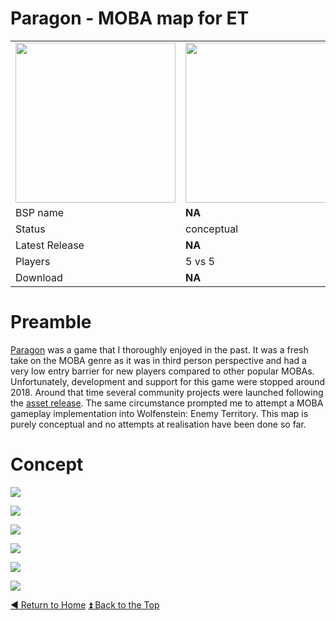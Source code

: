 Paragon - MOBA map for ET
==========

<table>
 <tr>
  <td><a href="https://raw.githubusercontent.com/realkemon/home/master/levelshots/paragon.png"><img src="https://raw.githubusercontent.com/realkemon/home/master/levelshots/paragon.png" width="256"/></a></td>
  <td><a href="https://static.wikia.nocookie.net/paragonthegame/images/f/f0/Monolith_Clear_minimap.png"><img src="https://static.wikia.nocookie.net/paragonthegame/images/f/f0/Monolith_Clear_minimap.png" width="256"/></a></td>
  <td rowspan="6"><b>Index:</b><br>
<a href="https://github.com/realkemon/home/blob/master/README.md">Home</a><br>
<ul>
 <li><a href="https://github.com/realkemon/home/blob/master/pages/paragon.md#preamble">Preamble</a></li>
 <li><a href="https://github.com/realkemon/home/blob/master/pages/paragon.md#concept">Concept</a></li>
 </ul></td>
 </tr>
 <tr>
  <td>BSP name</td>
  <td><b>NA</b></td>
 </tr>
 <tr>
  <td>Status</td>
  <td>conceptual</td>
 </tr>
 <tr> 
  <td>Latest Release</td>
  <td><b>NA</b></td>
 </tr>
 <tr>
  <td>Players</td>
  <td>5 vs 5</td>
 </tr>
 <tr>
  <td>Download</td>
  <td><b>NA</b></td>
 </tr>
</table>

Preamble
============
[Paragon](https://paragon.fandom.com/wiki/Paragon_Wiki) was a game that I thoroughly enjoyed in the past. It was a fresh take on the MOBA genre as it was in third person perspective and had a very low entry barrier for new players compared to other popular MOBAs. Unfortunately, development and support for this game were stopped around 2018. Around that time several community projects were launched following the [asset release](https://www.unrealengine.com/en-US/blog/epic-games-releases-12-million-worth-of-paragon-assets-for-free). The same circumstance prompted me to attempt a MOBA gameplay implementation into Wolfenstein: Enemy Territory. This map is purely conceptual and no attempts at realisation have been done so far.

Concept
============

<a href="https://raw.githubusercontent.com/realkemon/home/master/gfx/paragon1.jpg"><img src="https://raw.githubusercontent.com/realkemon/home/master/gfx/paragon1.jpg"></a>

<a href="https://raw.githubusercontent.com/realkemon/home/master/gfx/paragon2.jpg"><img src="https://raw.githubusercontent.com/realkemon/home/master/gfx/paragon2.jpg"></a>

<a href="https://raw.githubusercontent.com/realkemon/home/master/gfx/paragon3.jpg"><img src="https://raw.githubusercontent.com/realkemon/home/master/gfx/paragon3.jpg"></a>

<a href="https://raw.githubusercontent.com/realkemon/home/master/gfx/paragon4.jpg"><img src="https://raw.githubusercontent.com/realkemon/home/master/gfx/paragon4.jpg"></a>

<a href="https://raw.githubusercontent.com/realkemon/home/master/gfx/paragon5.jpg"><img src="https://raw.githubusercontent.com/realkemon/home/master/gfx/paragon5.jpg"></a>

<a href="https://raw.githubusercontent.com/realkemon/home/master/gfx/paragon6.jpg"><img src="https://raw.githubusercontent.com/realkemon/home/master/gfx/paragon6.jpg"></a>




[:arrow_backward: Return to Home](https://github.com/realkemon/home/blob/master/README.md) [:arrow_double_up: Back to the Top](https://github.com/realkemon/home/blob/master/pages/paragon.md)

